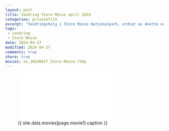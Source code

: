 ```yaml
---
layout: post
title: Vandring Store Mosse april 2024
categories: privatefilm
excerpt: "Vandringshelg i Store Mosse Nationalpark, ordnat av Anette och Erik Nelander."
tags:
 - vandring
 - Store Mosse
date: 2024-04-27
modified: 2024-04-27
comments: true
share: true
movie1: se_20240427_Store-Mosse-736p
---
```


<figure>
<iframe src="{{ site.commonurl }}/movies/{{ site.data.movies[page.movie1].file }}" width="{{ site.data.movies[page.movie1].width }}" height="{{ site.data.movies[page.movie1].height }}" frameborder="0">
</iframe>
<figcaption> {{ site.data.movies[page.movie1].caption }} </figcaption>
</figure>
